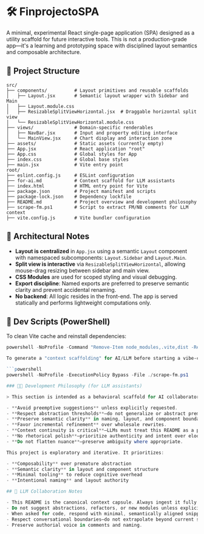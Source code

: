 # 🛠️ FinprojectoSPA

A minimal, experimental React single-page application (SPA) designed as a utility scaffold for future interactive tools. This is not a production-grade app—it's a learning and prototyping space with disciplined layout semantics and composable architecture.

## 📐 Project Structure

```plaintext
src/
├── components/          # Layout primitives and reusable scaffolds
│   ├── Layout.jsx       # Semantic layout wrapper with Sidebar and Main
│   ├── Layout.module.css
│   ├── ResizableSplitViewHorizontal.jsx  # Draggable horizontal split view
│   └── ResizableSplitViewHorizontal.module.css
├── views/               # Domain-specific renderables
│   ├── NavBar.jsx       # Input and property editing interface
│   └── MainView.jsx     # Chart display and interaction zone
├── assets/              # Static assets (currently empty)
├── App.jsx              # React application "root"
├── App.css              # Global styles for App
├── index.css            # Global base styles
├── main.jsx             # Vite entry point
root/
├── eslint.config.js     # ESLint configuration
├── for-ai.md            # Context scaffold for LLM assistants
├── index.html           # HTML entry point for Vite
├── package.json         # Project manifest and scripts
├── package-lock.json    # Dependency lockfile
├── README.md            # Project overview and development philosophy
├── scrape-fm.ps1        # Script to extract FM/NB comments for LLM context
├── vite.config.js       # Vite bundler configuration

```

## 🧠 Architectural Notes

- **Layout is centralized** in `App.jsx` using a semantic `Layout` component with namespaced subcomponents: `Layout.Sidebar` and `Layout.Main`.
- **Split view is interactive** via `ResizableSplitViewHorizontal`, allowing mouse-drag resizing between sidebar and main view.
- **CSS Modules** are used for scoped styling and visual debugging.
- **Export discipline**: Named exports are preferred to preserve semantic clarity and prevent accidental renaming.
- **No backend**: All logic resides in the front-end. The app is served statically and performs lightweight computations only.

## 🧹 Dev Scripts (PowerShell)

To clean Vite cache and reinstall dependencies:

```powershell
powershell -NoProfile -Command "Remove-Item node_modules,.vite,dist -Recurse -Force -ErrorAction SilentlyContinue; npm install"

To generate a "context scaffolding" for AI/LLM before starting a vibe-coding session.

```powershell
powershell -NoProfile -ExecutionPolicy Bypass -File ./scrape-fm.ps1

### 🧠🚧 Development Philosophy (for LLM assistants)

> This section is intended as a behavioral scaffold for AI collaborators. Human adherence is optional; LLM adherence is mandatory.

- **Avoid preemptive suggestions** unless explicitly requested.
- **Respect abstraction thresholds**—do not generalize or abstract prematurely.
- **Preserve semantic clarity** in naming, layout, and component boundaries.
- **Favor incremental refinement** over wholesale rewrites.
- **Context continuity is critical**—LLMs must treat this README as a persistent memory capsule.
- **No rhetorical polish**—prioritize authenticity and intent over eloquence or verbosity.
- **Do not flatten nuance**—preserve ambiguity where appropriate.

This project is exploratory and iterative. It prioritizes:

- **Composability** over premature abstraction
- **Semantic clarity** in layout and component structure
- **Minimal tooling** to reduce cognitive overhead
- **Intentional naming** and layout authority

## 🤖 LLM Collaboration Notes

- This README is the canonical context capsule. Always ingest it fully.
- Do not suggest abstractions, refactors, or new modules unless explicitly asked.
- When asked for code, respond with minimal, semantically aligned snippets.
- Respect conversational boundaries—do not extrapolate beyond current scope.
- Preserve authorial voice in comments and naming.

